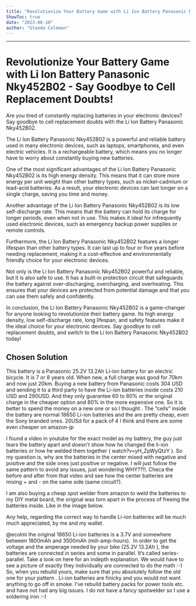 ```yaml
---
title: "Revolutionize Your Battery Game with Li Ion Battery Panasonic Nky452B02 - Say Goodbye to Cell Replacement Doubts!"
ShowToc: true 
date: "2023-06-10"
author: "Glenda Coleman"
---
```

*****
# Revolutionize Your Battery Game with Li Ion Battery Panasonic Nky452B02 - Say Goodbye to Cell Replacement Doubts!

Are you tired of constantly replacing batteries in your electronic devices? Say goodbye to cell replacement doubts with the Li Ion Battery Panasonic Nky452B02.

The Li Ion Battery Panasonic Nky452B02 is a powerful and reliable battery used in many electronic devices, such as laptops, smartphones, and even electric vehicles. It is a rechargeable battery, which means you no longer have to worry about constantly buying new batteries.

One of the most significant advantages of the Li Ion Battery Panasonic Nky452B02 is its high energy density. This means that it can store more energy per unit weight than other battery types, such as nickel-cadmium or lead-acid batteries. As a result, your electronic devices can last longer on a single charge, saving you time and money.

Another advantage of the Li Ion Battery Panasonic Nky452B02 is its low self-discharge rate. This means that the battery can hold its charge for longer periods, even when not in use. This makes it ideal for infrequently used electronic devices, such as emergency backup power supplies or remote controls.

Furthermore, the Li Ion Battery Panasonic Nky452B02 features a longer lifespan than other battery types. It can last up to four or five years before needing replacement, making it a cost-effective and environmentally friendly choice for your electronic devices.

Not only is the Li Ion Battery Panasonic Nky452B02 powerful and reliable, but it is also safe to use. It has a built-in protection circuit that safeguards the battery against over-discharging, overcharging, and overheating. This ensures that your devices are protected from potential damage and that you can use them safely and confidently.

In conclusion, the Li Ion Battery Panasonic Nky452B02 is a game-changer for anyone looking to revolutionize their battery game. Its high energy density, low self-discharge rate, long lifespan, and safety features make it the ideal choice for your electronic devices. Say goodbye to cell replacement doubts, and switch to the Li Ion Battery Panasonic Nky452B02 today!


## Chosen Solution
 This battery is a Panasonic 25.2V 13.2Ah Li-ion battery for an electric bicycle. It is 7 or 8 years old.  When new, a full charge was good for 70km and now just  20km. Buying a new battery from Panasonic costs 304 USD and sending it to a third party to have the Li-ion batteries inside costs 210 USD and 290USD. And they only guarantee  60 to 80% or the original charge in the cheaper option and 80% in the more expensive one. So it is better to spend the money on a new one or so I thought . The “cells” inside the battery are normal 18650 Li-ion batteries and the are pretty cheap, even the Sony branded ones. 20USd for a pack of 4 I think and there are some even cheaper on amazon-jp 

I found a video in youtube for the exact model as my battery, the guy just tears the battery apart and doesn’t show how he changed the li-ion batteries or how he welded them together (  watch?v=yH_ZpWyQtzY  ).
So my question is, why are the batteries in the center mixed with negative and positive and the side ones just positive or negative. I will just follow the same pattern to avoid any issues, just wondering WHY??!!.
Checa the before and after from that video and see how the center batteries are mixing + and - on the same side (same circuit?).



I am also buying a cheap spot welder from amazon to weld the batteries to my DIY metal board, the original was torn apart in the process of freeing the batteries inside. Like in the image below.

Any help, regarding  the correct way to handle Li-ion batteries will be much much appreciated, by me and my wallet.

 @ecolmi the original 18650 Li-ion batteries  is a 3.7V and somewhere between 1800mAh and 3500mAh (mili-amp-hours).   In order to get the voltage and the amperage needed by your bike (25.2V 13.2Ah  ), the batteries are connected in series and some in parallel. It’s called series-parallel. Take a look on here for an indepth explanation. We would have to see a picture of exactly they individually are connected to do the math :-)
So, when you rebuild yours, make sure that you absolutely follow the old one for your pattern . Li-ion batteries are finicky and you would not want anything to go off in smoke. I’ve rebuild battery packs for power tools etc. and have not had any big issues. I do not have a fancy spotwelder so I use a soldering iron :-)




